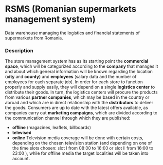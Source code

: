 # RSMS (Romanian supermarkets management system)

Data warehouse managing the logistics and financial statements of supermarkets from Romania.

### Description

The store management system has as its starting point the **commercial space**, which will be categorized according to the **company** that manages it and about which general information will be known regarding the location (**city** and **county**) and **employees** (salary data and the number of employees for each separate job).
In order for each store to function properly and supply easily, they will depend on a single **logistics center** to distribute their goods. In turn, the logistics centers will procure the products from various **partner companies**, which may be based in the country or abroad and which are in direct relationship with the **distributors** to deliver the goods. 
Consumers are up to date with the latest offers available, as companies carry out **marketing campaigns**, which are divided according to the communication channel through which they are published: 
- **offline** (magazines, leaflets, billboards)
- **televised** 
- **online**
Television media coverage will be done with certain costs, depending on the chosen television station (and depending on one of the time slots chosen: slot I from 08:00 to 16:00 or slot II from 16:00 to 23:00 ), while for offline media the target localities will be taken into account.
